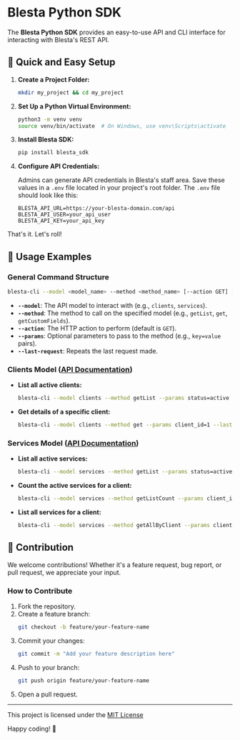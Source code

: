 # Blesta Python SDK

The **Blesta Python SDK** provides an easy-to-use API and CLI interface for interacting with Blesta's REST API.

## 🚀 Quick and Easy Setup

1. **Create a Project Folder:**
   ```bash
   mkdir my_project && cd my_project
   ```

2. **Set Up a Python Virtual Environment:**
   ```bash
   python3 -m venv venv
   source venv/bin/activate  # On Windows, use venv\Scripts\activate
   ```

3. **Install Blesta SDK:**
   ```bash
   pip install blesta_sdk
   ```

4. **Configure API Credentials:**

   Admins can generate API credentials in Blesta's staff area. Save these values in a `.env` file located in your project's root folder. The `.env` file should look like this:

   ```env
   BLESTA_API_URL=https://your-blesta-domain.com/api
   BLESTA_API_USER=your_api_user
   BLESTA_API_KEY=your_api_key
   ```

  That's it. Let's roll!

## 📖 Usage Examples

### General Command Structure

```bash
blesta-cli --model <model_name> --method <method_name> [--action GET] [--params key=value key2=value2] [--last-request]
```

- **`--model`**: The API model to interact with (e.g., `clients`, `services`).
- **`--method`**: The method to call on the specified model (e.g., `getList`, `get`, `getCustomFields`).
- **`--action`**: The HTTP action to perform (default is `GET`).
- **`--params`**: Optional parameters to pass to the method (e.g., `key=value` pairs).
- **`--last-request`**: Repeats the last request made.

### Clients Model ([API Documentation](https://source-docs.blesta.com/class-Clients.html))

- **List all active clients:**
  ```bash
  blesta-cli --model clients --method getList --params status=active --last-request
  ```

- **Get details of a specific client:**
  ```bash
  blesta-cli --model clients --method get --params client_id=1 --last-request
  ```

### Services Model ([API Documentation](https://source-docs.blesta.com/class-Services.html))

- **List all active services:**
  ```bash
  blesta-cli --model services --method getList --params status=active --last-request
  ```

- **Count the active services for a client:**
  ```bash
  blesta-cli --model services --method getListCount --params client_id=1 status=active
  ```

- **List all services for a client:**
  ```bash
  blesta-cli --model services --method getAllByClient --params client_id=1 status=active --last-request
  ```

## 🤝 Contribution

We welcome contributions! Whether it's a feature request, bug report, or pull request, we appreciate your input.

### How to Contribute
1. Fork the repository.
2. Create a feature branch:
   ```bash
   git checkout -b feature/your-feature-name
   ```
3. Commit your changes:
   ```bash
   git commit -m "Add your feature description here"
   ```
4. Push to your branch:
   ```bash
   git push origin feature/your-feature-name
   ```
5. Open a pull request.

---

This project is licensed under the [MIT License](LICENSE)

Happy coding! 🎉
